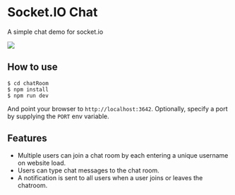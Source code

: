 
# Socket.IO Chat

A simple chat demo for socket.io

![](https://i.imgur.com/G6IjCzT.png)

## How to use

```
$ cd chatRoom
$ npm install
$ npm run dev
```

And point your browser to `http://localhost:3642`. Optionally, specify
a port by supplying the `PORT` env variable.

## Features

- Multiple users can join a chat room by each entering a unique username
on website load.
- Users can type chat messages to the chat room.
- A notification is sent to all users when a user joins or leaves
the chatroom.